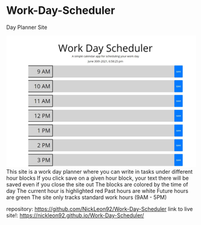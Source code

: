 # Work-Day-Scheduler
Day Planner Site

<img src = "images\demo.JPG">
This site is a work day planner where you can write in tasks under different hour blocks
If you click save on a given hour block, your text there will be saved even if you close the site out
The blocks are colored by the time of day
The current hour is highlighted red
Past hours are white
Future hours are green
The site only tracks standard work hours (9AM - 5PM)

repository: https://github.com/NickLeon92/Work-Day-Scheduler
link to live site!: https://nickleon92.github.io/Work-Day-Scheduler/

